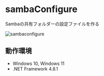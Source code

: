 # sambaConfigure
Sambaの共有フォルダーの設定ファイルを作る

![sambaconfigure](https://github.com/user-attachments/assets/33163bd5-cdae-4c8e-b0f5-fb519cdceded)


## 動作環境

- Windows 10, Windows 11
- .NET Framework 4.8.1

